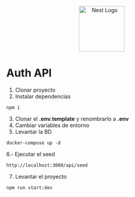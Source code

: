 <p align="center">
  <a href="http://nestjs.com/" target="blank"><img src="https://nestjs.com/img/logo-small.svg" width="120" alt="Nest Logo" /></a>
</p>

# Auth API

1. Clonar proyecto
2. Instalar dependencias
```
npm i
```
3. Clonar el **.env.template** y renombrarlo a **.env**
4. Cambiar variables de entorno
5. Levantar la BD
```
docker-compose up -d
```

6.- Ejecutar el seed
```
http://localhost:3000/api/seed
```

7. Levantar el proyecto
```
npm run start:dev
```

